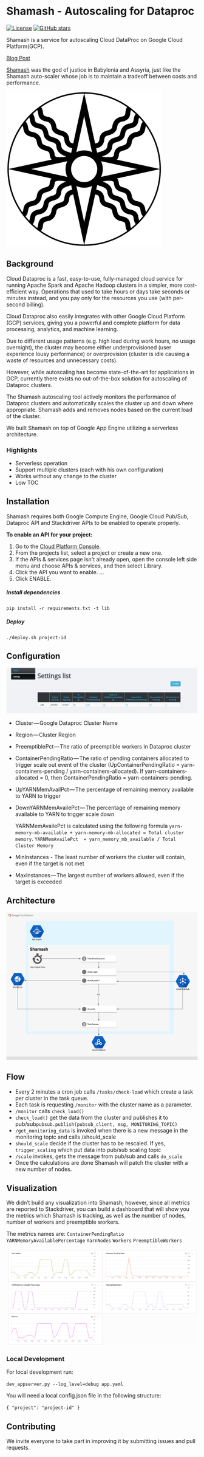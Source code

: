# Shamash - Autoscaling for Dataproc

[![License](https://img.shields.io/github/license/doitintl/shamash.svg)](LICENSE) [![GitHub stars](https://img.shields.io/github/stars/doitintl/shamash.svg?style=social&label=Stars&style=for-the-badge)](https://github.com/doitintl/shamash)

Shamash is a service for autoscaling Cloud DataProc on Google Cloud Platform(GCP).

[Blog Post](http://bit.ly/shamash_blog)

[Shamash](https://www.wikiwand.com/en/Shamash) was the god of justice in Babylonia and Assyria, just like
the Shamash auto-scaler whose job is to maintain a tradeoff between costs and
performance.

![](static/Shamash.png)

## Background
Cloud Dataproc is a fast, easy-to-use, fully-managed cloud service for running Apache Spark and Apache Hadoop clusters in a simpler, more cost-efficient way. Operations that used to take hours or days take seconds or minutes instead, and you pay only for the resources you use (with per-second billing).

Cloud Dataproc also easily integrates with other Google Cloud Platform (GCP) services, giving you a powerful and complete platform for data processing, analytics, and machine learning.

Due to different usage patterns (e.g. high load during work hours, no usage overnight), the cluster may become either underprovisioned (user experience lousy performance) or overprovision (cluster is idle causing a waste of resources and unnecessary costs).

However, while autoscaling has become state-of-the-art for applications in GCP, currently there exists no out-of-the-box solution for autoscaling of Dataproc clusters.

The Shamash autoscaling tool actively monitors the performance of Dataproc clusters and automatically scales the cluster up and down where appropriate. Shamash adds and removes nodes based on the current load of the cluster.

We built Shamash on top of Google App Engine utilizing a serverless architecture. 

### Highlights
* Serverless operation
* Support multiple clusters (each with his own configuration)
* Works without any change to the cluster
* Low TOC

## Installation
Shamash requires both Google Compute Engine, Google Cloud Pub/Sub, Dataproc API and Stackdriver APIs to be enabled to operate properly.

**To enable an API for your project:**

1. Go to the [Cloud Platform Console](https://console.cloud.google.com/).
2. From the projects list, select a project or create a new one.
3. If the APIs & services page isn't already open, open the console left side menu and choose APIs & services, and then select Library.
4. Click the API you want to enable. ...
5. Click ENABLE.

##### Install dependencies

`pip install -r requirements.txt -t lib`

##### Deploy
`./deploy.sh project-id`

## Configuration
![](Settings_-_Admin.png)

* Cluster — Google Dataproc Cluster Name
* Region — Cluster Region
* PreemptiblePct — The ratio of preemptible workers in Dataproc cluster
* ContainerPendingRatio — The ratio of pending containers allocated to trigger scale out event of the cluster (UpContainerPendingRatio = yarn-containers-pending / yarn-containers-allocated). If yarn-containers-allocated = 0, then ContainerPendingRatio = yarn-containers-pending.
* UpYARNMemAvailPct — The percentage of remaining memory available to YARN to trigger
* DownYARNMemAvailePct — The percentage of remaining memory available to YARN to trigger scale down

  YARNMemAvailePct is calculated using  the following formula `yarn-memory-mb-available + yarn-memory-mb-allocated = Total cluster memory`.
`YARNMemAvailePct  = yarn_memory_mb_available / Total Cluster Memory`

* MinInstances - The least number of workers the cluster will contain, even if the target is not met
* MaxInstances — The largest number of workers allowed, even if the target is exceeded

## Architecture
![](Shamash_arch.png)

## Flow

* Every 2 minutes a cron job calls `/tasks/check-load` which create a task per cluster in the task queue.
* Each task is requesting `/monitor` with the cluster name as a parameter.
* `/monitor` calls `check_load()`
* `check_load()` get the data from the cluster and publishes it to pub/sub`pubsub.publish(pubsub_client, msg, MONITORING_TOPIC)`
* `/get_monitoring_data` is invoked when there is a new message in the monitoring topic and calls /should_scale
* `should_scale` decide if the cluster has to be rescaled. If yes, `trigger_scaling` which put data into pub/sub scaling topic
* `/scale` invokes, gets the message from pub/sub and  calls `do_scale`
* Once the calculations are done Shamash will patch the cluster with a new 
number of nodes.

## Visualization

We didn’t build any visualization into Shamash, however, since all metrics are reported to Stackdriver, you can build a dashboard that will show you the metrics which Shamash is tracking, as well as the number of nodes, number of workers and preemptible workers.

The metrics names are:
`ContainerPendingRatio`
`YARNMemoryAvailablePercentage`
`YarnNodes`
`Workers`
`PreemptibleWorkers`

![](Shamash_-_Dashboard.png)
### Local Development
For local development run:

 `dev_appserver.py --log_level=debug app.yaml`

  You will need a local config.json file in the following structure:

`{
"project": "project-id"
}`

## Contributing
We invite everyone to take part in improving it by submitting issues and pull requests.
